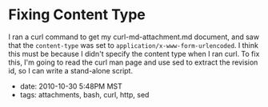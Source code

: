 # Fixing Content Type

I ran a curl command to get my curl-md-attachment.md document, and saw that the
`content-type` was set to `application/x-www-form-urlencoded`. I think this must
be because I didn't specify the content type when I ran curl. To fix this, I'm
going to read the curl man page and use sed to extract the revision id, so I
can write a stand-alone script.

* date: 2010-10-30 5:48PM MST
* tags: attachments, bash, curl, http, sed
